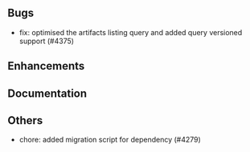 ## Bugs
- fix: optimised the artifacts listing query and added query versioned support (#4375)
## Enhancements
## Documentation
## Others
- chore: added migration script for dependency (#4279)
